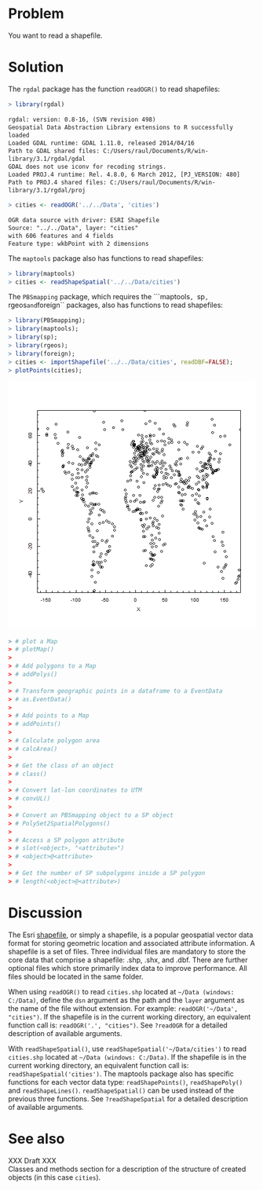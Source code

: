 

# Problem
You want to read a shapefile.

# Solution
The ``rgdal`` package has the function ``readOGR()`` to read shapefiles:

```r
> library(rgdal)
```

```
rgdal: version: 0.8-16, (SVN revision 498)
Geospatial Data Abstraction Library extensions to R successfully loaded
Loaded GDAL runtime: GDAL 1.11.0, released 2014/04/16
Path to GDAL shared files: C:/Users/raul/Documents/R/win-library/3.1/rgdal/gdal
GDAL does not use iconv for recoding strings.
Loaded PROJ.4 runtime: Rel. 4.8.0, 6 March 2012, [PJ_VERSION: 480]
Path to PROJ.4 shared files: C:/Users/raul/Documents/R/win-library/3.1/rgdal/proj
```

```r
> cities <- readOGR('../../Data', 'cities')
```

```
OGR data source with driver: ESRI Shapefile 
Source: "../../Data", layer: "cities"
with 606 features and 4 fields
Feature type: wkbPoint with 2 dimensions
```
The ``maptools`` package also has functions to read shapefiles:

```r
> library(maptools)
> cities <- readShapeSpatial('../../Data/cities')
```
The ``PBSmapping`` package, which requires the ```maptools``, ``sp``, ``rgeos`` and ``foreign`` packages, also has functions to read shapefiles:

```r
> library(PBSmapping);
> library(maptools);
> library(sp);
> library(rgeos);
> library(foreign);
> cities <- importShapefile('../../Data/cities', readDBF=FALSE);
> plotPoints(cities);
```

![plot of chunk importShapefile](figure/importShapefile.png) 


```r
> # plot a Map
> # plotMap()
> 
> # Add polygons to a Map
> # addPolys()
> 
> # Transform geographic points in a dataframe to a EventData
> # as.EventData()
> 
> # Add points to a Map
> # addPoints()
> 
> # Calculate polygon area
> # calcArea()
> 
> # Get the class of an object
> # class()
> 
> # Convert lat-lon coordinates to UTM
> # convUL()
> 
> # Convert an PBSmapping object to a SP object
> # PolySet2SpatialPolygons()
> 
> # Access a SP polygon attribute
> # slot(<object>, "<attribute>")
> # <object>@<attribute>
> 
> # Get the number of SP subpolygons inside a SP polygon
> # length(<object>@<attribute>)
```

# Discussion
The Esri [shapefile](http://en.wikipedia.org/wiki/Shapefile), or simply a shapefile, is a popular geospatial vector data format for storing geometric location and associated attribute information. A shapefile is a set of files. Three individual files are mandatory to store the core data that comprise a shapefile: .shp, .shx, and .dbf. There are further optional files which store primarily index data to improve performance. All files should be located in the same folder.  

When using ``readOGR()`` to read ``cities.shp`` located at ``~/Data (windows: C:/Data)``, define the ``dsn`` argument as the path and the ``layer`` argument as the name of the file without extension. For example: ``readOGR('~/Data', "cities")``. If the shapefile is in the current working directory, an equivalent function call is: ``readOGR('.', "cities")``. See ``?readOGR`` for a detailed description of available arguments.  

With ``readShapeSpatial()``, use ``readShapeSpatial('~/Data/cities')`` to read ``cities.shp`` located at ``~/Data (windows: C:/Data)``. If the shapefile is in the current working directory, an equivalent function call is: ``readShapeSpatial('cities')``. The maptools package also has specific functions for each vector data type: ``readShapePoints()``, ``readShapePoly()`` and ``readShapeLines()``. ``readShapeSpatial()`` can be used instead of the previous three functions. See ``?readShapeSpatial`` for a detailed description of available arguments.  

# See also
XXX Draft XXX  
Classes and methods section for a description of the structure of created objects (in this case ``cities``).   














